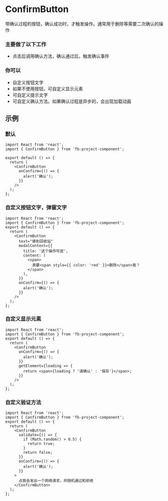 # ConfirmButton

带确认过程的按钮，确认成功时，才触发操作。通常用于删除等需要二次确认的操作

### 主要做了以下工作

- 点击后调用确认方法，确认通过后，触发确认事件

### 你可以

- 自定义按钮文字
- 如果不使用按钮，可自定义显示元素
- 可自定义提示文字
- 可自定义确认方法。如果确认过程是异步的，会出现加载动画

## 示例

### 默认

```tsx
import React from 'react';
import { ConfirmButton } from 'fb-project-component';

export default () => {
  return (
    <ConfirmButton
      onConfirm={() => {
        alert('确认');
      }}
    />
  );
};
```

### 自定义按钮文字，弹窗文字

```tsx
import React from 'react';
import { ConfirmButton } from 'fb-project-component';
export default () => {
  return (
    <ConfirmButton
      text="移到回收站"
      modalContent={{
        title: '这个操作可逆',
        content: (
          <span>
            真要<span style={{ color: 'red' }}>删除</span>我？
          </span>
        ),
      }}
      onConfirm={() => {
        alert('确认');
      }}
    />
  );
};
```

### 自定义显示元素

```tsx
import React from 'react';
import { ConfirmButton } from 'fb-project-component';
export default () => {
  return (
    <ConfirmButton
      onConfirm={() => {
        alert('确认');
      }}
      getElement={loading => {
        return <span>{loading ? '请确认' : '保存'}</span>;
      }}
    />
  );
};
```

### 自定义验证方法

```tsx
import React from 'react';
import { ConfirmButton } from 'fb-project-component';
export default () => {
  return (
    <ConfirmButton
      validate={() => {
        if (Math.random() > 0.5) {
          return true;
        }
        return false;
      }}
      onConfirm={() => {
        alert('确认');
      }}
    >
      点我会发出一个网络请求，并随机通过和拒绝
    </ConfirmButton>
  );
};
```

<API src='../../src/confirmButton/ConfirmButton.tsx'/>
